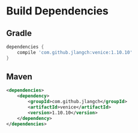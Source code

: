 # Build Dependencies


## Gradle

```groovy
dependencies {
    compile 'com.github.jlangch:venice:1.10.10'
}
```

## Maven

```xml
<dependencies>
    <dependency>
        <groupId>com.github.jlangch</groupId>
        <artifactId>venice</artifactId>
        <version>1.10.10</version>
    </dependency>
</dependencies>
```
